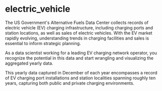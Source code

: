 # electric_vehicle
The US Government's Alternative Fuels Data Center collects records of electric vehicle (EV) charging infrastructure, including charging ports and station locations, as well as sales of electric vehicles. With the EV market rapidly evolving, understanding trends in charging facilities and sales is essential to inform strategic planning.

As a data scientist working for a leading EV charging network operator, you recognize the potential in this data and start wrangling and visualizing the aggregated yearly data. 

This yearly data captured in December of each year encompasses a record of EV charging port installations and station localities spanning roughly ten years, capturing both public and private charging environments.

